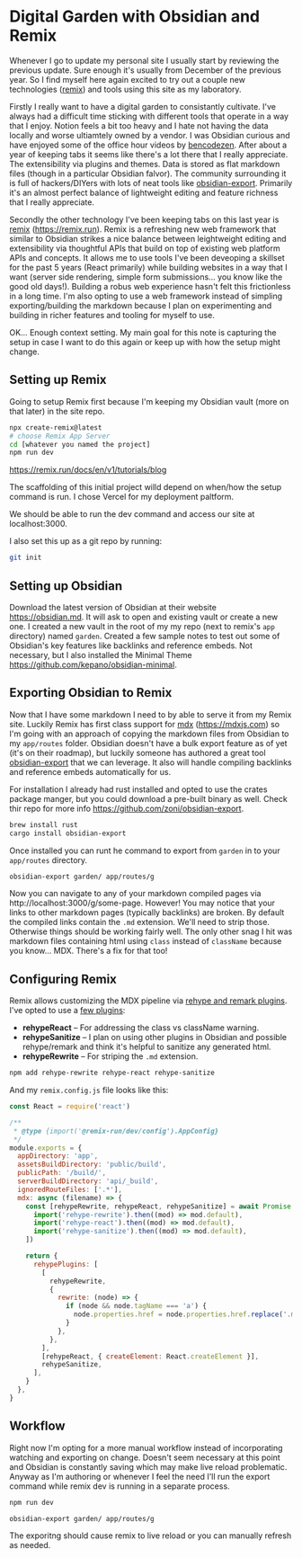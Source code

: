 # Digital Garden with Obsidian and Remix

Whenever I go to update my personal site I usually start by reviewing the previous update. Sure enough it's usually from December of the previous year. So I find myself here again excited to try out a couple new technologies ([remix](tools/remix.md)) and tools using this site as my laboratory.

Firstly I really want to have a digital garden to consistantly cultivate. I've always had a difficult time sticking with different tools that operate in a way that I enjoy. Notion feels a bit too heavy and I hate not having the data locally and worse ultiamtely owned by a vendor. I was Obsidian curious and have enjoyed some of the office hour videos by [bencodezen](people/bencodezen.md). After about a year of keeping tabs it seems like there's a lot there that I really appreciate. The extensibility via plugins and themes. Data is stored as flat markdown files (though in a particular Obsidian falvor). The community surrounding it is full of hackers/DIYers with lots of neat tools like [obsidian-export](tools/obsidian-export.md). Primarily it's an almost perfect balance of lightweight editing and feature richness that I really appreciate.

Secondly the other technology I've been keeping tabs on this last year is [remix](tools/remix.md) (https://remix.run). Remix is a refreshing new web framework that similar to Obsidian strikes a nice balance between leightweight editing and extensibility via thoughtful APIs that build on top of existing web platform APIs and concepts. It allows me to use tools I've been deveoping a skillset for the past 5 years (React primarily) while building websites in a way that I want (server side rendering, simple form submissions… you know like the good old days!). Building a robus web experience hasn't felt this frictionless in a long time. I'm also opting to use a web framework instead of simpling exporting/building the markdown because I plan on experimenting and building in richer features and tooling for myself to use.

OK… Enough context setting. My main goal for this note is capturing the setup in case I want to do this again or keep up with how the setup might change.

## Setting up Remix

Going to setup Remix first because I'm keeping my Obsidian vault (more on that later) in the site repo.

````sh
npx create-remix@latest
# choose Remix App Server
cd [whatever you named the project]
npm run dev
````

https://remix.run/docs/en/v1/tutorials/blog

The scaffolding of this initial project willd depend on when/how the setup command is run. I chose Vercel for my deployment paltform.

We should be able to run the dev command and access our site at localhost:3000.

I also set this up as a git repo by running:

````sh
git init
````

## Setting up Obsidian

Download the latest version of Obsidian at their website https://obsidian.md. It will ask to open and existing vault or create a new one. I created a new vault in the root of my my repo (next to remix's `app` directory) named `garden`. Created a few sample notes to test out some of Obsidian's key features like backlinks and reference embeds. Not necessary, but I also installed the Minimal Theme https://github.com/kepano/obsidian-minimal.

## Exporting Obsidian to Remix

Now that I have some markdown I need to by able to serve it from my Remix site. Luckily Remix has first class support for [mdx](tools/mdx.md) (https://mdxjs.com) so I'm going with an approach of copying the markdown files from Obsidian to my `app/routes` folder. Obsidian doesn't have a bulk export feature as of yet (it's on their roadmap), but luckily someone has authored a great tool [obsidian-export](tools/obsidian-export.md) that we can leverage. It also will handle compiling backlinks and reference embeds automatically for us.

For installation I already had rust installed and opted to use the crates package manger, but you could download a pre-built binary as well. Check thir repo for more info https://github.com/zoni/obsidian-export.

````sh
brew install rust
cargo install obsidian-export
````

Once installed you can runt he command to export from `garden` in to your `app/routes` directory.

````sh
obsidian-export garden/ app/routes/g
````

Now you can navigate to any of your markdown compiled pages via http://localhost:3000/g/some-page. However! You may notice that your links to other markdown pages (typically backlinks) are broken. By default the compiled links contain the `.md` extension. We'll need to strip those. Otherwise things should be working fairly well. The only other snag I hit was markdown files containing html using `class` instead of `className` because you know… MDX. There's a fix for that too!

## Configuring Remix

Remix allows customizing the MDX pipeline via [rehype and remark plugins](https://remix.run/docs/en/v1/guides/mdx#advanced-configuration). I've opted to use a [few plugins](https://github.com/rehypejs/rehype/blob/main/doc/plugins.md):

* **rehypeReact** – For addressing the class vs className warning.
* **rehypeSanitize** – I plan on using other plugins in Obsidian and possible rehype/remark and think it's helpful to sanitize any generated html.
* **rehypeRewrite** – For striping the `.md` extension.

````sh
npm add rehype-rewrite rehype-react rehype-sanitize
````

And my `remix.config.js` file looks like this:

````js
const React = require('react')

/**
 * @type {import('@remix-run/dev/config').AppConfig}
 */
module.exports = {
  appDirectory: 'app',
  assetsBuildDirectory: 'public/build',
  publicPath: '/build/',
  serverBuildDirectory: 'api/_build',
  ignoredRouteFiles: ['.*'],
  mdx: async (filename) => {
    const [rehypeRewrite, rehypeReact, rehypeSanitize] = await Promise.all([
      import('rehype-rewrite').then((mod) => mod.default),
      import('rehype-react').then((mod) => mod.default),
      import('rehype-sanitize').then((mod) => mod.default),
    ])

    return {
      rehypePlugins: [
        [
          rehypeRewrite,
          {
            rewrite: (node) => {
              if (node && node.tagName === 'a') {
                node.properties.href = node.properties.href.replace('.md', '')
              }
            },
          },
        ],
        [rehypeReact, { createElement: React.createElement }],
        rehypeSanitize,
      ],
    }
  },
}
````

## Workflow

Right now I'm opting for a more manual workflow instead of incorporating watching and exporting on change. Doesn't seem necessary at this point and Obsidian is constantly saving which may make live reload problematic. Anyway as I'm authoring or whenever I feel the need I'll run the export command while remix dev is running in a separate process.

````sh
npm run dev
````

````sh
obsidian-export garden/ app/routes/g
````

The exporitng should cause remix to live reload or you can manually refresh as needed.
